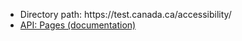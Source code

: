 <ul>
<li>Directory path: https://test.canada.ca/accessibility/</li>
<li><a href="https://github.com/wet-boew/gcweb-jekyll/wiki/API:-Pages">API: Pages (documentation)</a></li>
</ul>
